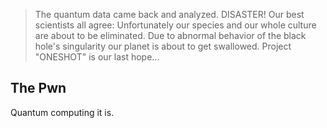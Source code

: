 

> The quantum data came back and analyzed. DISASTER! Our best scientists all agree: Unfortunately our species and our whole culture are about to be eliminated. Due to abnormal behavior of the black hole's singularity our planet is about to get swallowed. Project "ONESHOT" is our last hope...


## The Pwn

Quantum computing it is.
